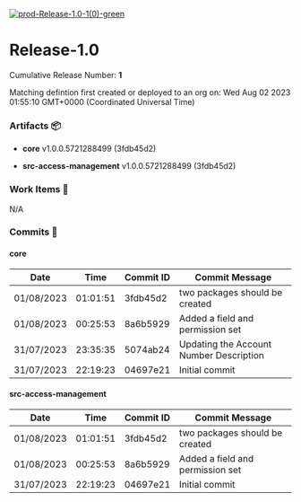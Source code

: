 [![prod-Release-1.0-1(0)-green](https://img.shields.io/static/v1?label=prod&message=Release-1.0-1(0)&color=green)](#533b902b70220335e374bb3ffcca2663588445a6) 
<a id=533b902b70220335e374bb3ffcca2663588445a6></a>
# Release-1.0
 Cumulative Release Number: <b>1</b> 

Matching defintion first created or deployed to an org on: Wed Aug 02 2023 01:55:10 GMT+0000 (Coordinated Universal Time)
 ### Artifacts :package:
- **core**     v1.0.0.5721288499 (3fdb45d2)

- **src-access-management**     v1.0.0.5721288499 (3fdb45d2)

### Work Items :gem:
N/A

### Commits :book:

#### core
| Date       | Time     | Commit ID | Commit Message                          |
| ---------- | -------- | --------- | --------------------------------------- |
| 01/08/2023 | 01:01:51 | 3fdb45d2  | two packages should be created          |
| 01/08/2023 | 00:25:53 | 8a6b5929  | Added a field and permission set        |
| 31/07/2023 | 23:35:35 | 5074ab24  | Updating the Account Number Description |
| 31/07/2023 | 22:19:23 | 04697e21  | Initial commit                          |

#### src-access-management
| Date       | Time     | Commit ID | Commit Message                   |
| ---------- | -------- | --------- | -------------------------------- |
| 01/08/2023 | 01:01:51 | 3fdb45d2  | two packages should be created   |
| 01/08/2023 | 00:25:53 | 8a6b5929  | Added a field and permission set |
| 31/07/2023 | 22:19:23 | 04697e21  | Initial commit                   |

